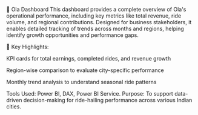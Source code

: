 🚗 Ola Dashboard
This dashboard provides a complete overview of Ola's operational performance, including key metrics like total revenue, ride volume, and regional contributions. Designed for business stakeholders, it enables detailed tracking of trends across months and regions, helping identify growth opportunities and performance gaps.

📌 Key Highlights:

KPI cards for total earnings, completed rides, and revenue growth

Region-wise comparison to evaluate city-specific performance

Monthly trend analysis to understand seasonal ride patterns

Tools Used: Power BI, DAX, Power BI Service.
Purpose: To support data-driven decision-making for ride-hailing performance across various Indian cities.
